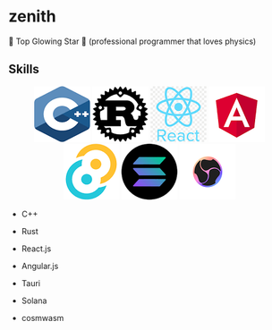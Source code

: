 # zenith
🌟 Top Glowing Star 🔭
(professional programmer that loves physics)

## Skills
<p align="center">
  <img src="c++.png" alt >
  <img src="rust.png">
  <img src="react.png">
  <img src="angular.png">
  <img src="tauri.png">
  <img src="solana.png">
  <img src="cosmwasm.png">
</p>

* C++


* Rust


* React.js


* Angular.js


* Tauri


* Solana


* cosmwasm


